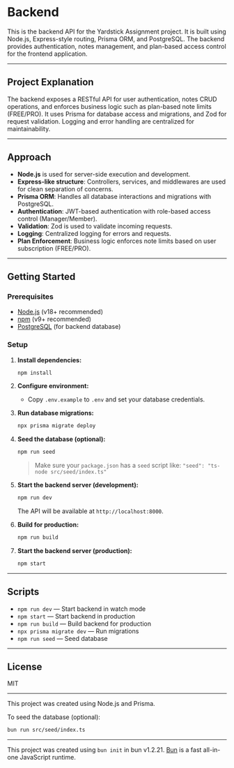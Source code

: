# Backend

This is the backend API for the Yardstick Assignment project. It is built using Node.js, Express-style routing, Prisma ORM, and PostgreSQL. The backend provides authentication, notes management, and plan-based access control for the frontend application.

---

## Project Explanation

The backend exposes a RESTful API for user authentication, notes CRUD operations, and enforces business logic such as plan-based note limits (FREE/PRO). It uses Prisma for database access and migrations, and Zod for request validation. Logging and error handling are centralized for maintainability.

---

## Approach

- **Node.js** is used for server-side execution and development.
- **Express-like structure**: Controllers, services, and middlewares are used for clean separation of concerns.
- **Prisma ORM**: Handles all database interactions and migrations with PostgreSQL.
- **Authentication**: JWT-based authentication with role-based access control (Manager/Member).
- **Validation**: Zod is used to validate incoming requests.
- **Logging**: Centralized logging for errors and requests.
- **Plan Enforcement**: Business logic enforces note limits based on user subscription (FREE/PRO).

---

## Getting Started

### Prerequisites

- [Node.js](https://nodejs.org/) (v18+ recommended)
- [npm](https://www.npmjs.com/) (v9+ recommended)
- [PostgreSQL](https://www.postgresql.org/) (for backend database)

### Setup

1. **Install dependencies:**

    ```sh
    npm install
    ```

2. **Configure environment:**
    - Copy `.env.example` to `.env` and set your database credentials.

3. **Run database migrations:**

    ```sh
    npx prisma migrate deploy
    ```

4. **Seed the database (optional):**

    ```sh
    npm run seed
    ```

    > Make sure your `package.json` has a `seed` script like:
    > `"seed": "ts-node src/seed/index.ts"`

5. **Start the backend server (development):**

    ```sh
    npm run dev
    ```

    The API will be available at `http://localhost:8000`.

6. **Build for production:**

    ```sh
    npm run build
    ```

7. **Start the backend server (production):**
    ```sh
    npm start
    ```

---

## Scripts

- `npm run dev` — Start backend in watch mode
- `npm start` — Start backend in production
- `npm run build` — Build backend for production
- `npx prisma migrate dev` — Run migrations
- `npm run seed` — Seed database

---

## License

MIT

---

This project was created using Node.js and Prisma.

To seed the database (optional):

```bash
bun run src/seed/index.ts
```

---

This project was created using `bun init` in bun v1.2.21. [Bun](https://bun.com) is a fast all-in-one JavaScript runtime.
